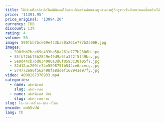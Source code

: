 ```yaml
---
title: โต๊ะข้างสไตล์อิตาลีสไตล์มินิมอลโต๊ะกาแฟห้องนั่งเล่นแสงหรูหราความรู้สึกสูงรถเข็นที่สามารถเคลื่อนย้ายได้
price: '11391.95'
price_original: '13094.20'
currency: THB
discount: 13%
rating: 4
volume: 50
image: S90fbb7bce69e433ba50a261e777b2306H.jpg
images:
  - S90fbb7bce69e433ba50a261e777b2306H.jpg
  - S5fb72bb75b2849e49d9a6fa322f5f49bu.jpg
  - Se0d44cb7bd034000a3d6f0593c30a05fY.jpg
  - S2d12ac209fe74e5598751b544ce6acecg.jpg
  - S74772e90f562498fa8ddef168941e97fy.jpg
video: 4000267376933.mp4
categories:
  - name: เฟอร์นิเจอร์
    slug: เฟอร-เจอร
  - name: เฟอร์นิเจอร์ บ้าน
    slug: เฟอร-เจอร-าน
slug: โต-ะข-างสไตล-ตาล-สไตล
encode: omh5vUW
lang: th
---
```

  